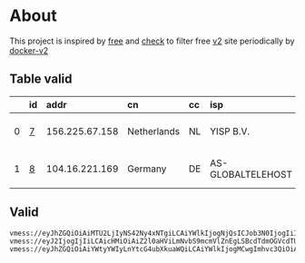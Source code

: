 
# About

This project is inspired by [free](https://github.com/freefq/free) and [check](https://github.com/yeahwu/check) to filter free [v2](https://github.com/v2fly/v2ray-core) site periodically by [docker-v2](https://hub.docker.com/r/v2ray/official)

    

## Table valid
|    | id                 | addr           | cn          | cc   | isp               | ip             | chatgpt          |
|---:|:-------------------|:---------------|:------------|:-----|:------------------|:---------------|:-----------------|
|  0 | [7](config/7.json) | 156.225.67.158 | Netherlands | NL   | YISP B.V.         | 154.84.1.197   | Yes (Region: NL) |
|  1 | [8](config/8.json) | 104.16.221.169 | Germany     | DE   | AS-GLOBALTELEHOST | 193.108.118.34 | Yes (Region: DE) |

## Valid
```
vmess://eyJhZGQiOiAiMTU2LjIyNS42Ny4xNTgiLCAiYWlkIjogNjQsICJob3N0IjogIiIsICJpZCI6ICI5YzAyNmVmZS02YWYwLTQ2NWYtYjhjMC0zZjU4YzhjMmQ0YzUiLCAibmV0IjogInRjcCIsICJwYXRoIjogIiIsICJwb3J0IjogNDg4MjEsICJwcyI6ICJnaXRodWIuY29tL2ZyZWVmcSAtIFx1NTM1N1x1OTc1ZSAgNyIsICJ0bHMiOiAiIiwgInR5cGUiOiAiYXV0byIsICJzZWN1cml0eSI6ICJhdXRvIiwgInNraXAtY2VydC12ZXJpZnkiOiB0cnVlLCAic25pIjogIiJ9
vmess://eyJ2IjogIjIiLCAicHMiOiAiZ2l0aHViLmNvbS9mcmVlZnEgLSBcdTdmOGVcdTU2ZmRDbG91ZEZsYXJlXHU1MTZjXHU1M2Y4Q0ROXHU4MjgyXHU3MGI5IDgiLCAiYWRkIjogIjEwNC4xNi4yMjEuMTY5IiwgInBvcnQiOiAiODg4MCIsICJ0eXBlIjogIm5vbmUiLCAiaWQiOiAiZGJiNDcxZmQtYzdlZi00NTk5LTg3MWMtYjRlZDcyY2NhNDk4IiwgImFpZCI6ICIwIiwgIm5ldCI6ICJ3cyIsICJwYXRoIjogIi9xd2VyMDEiLCAiaG9zdCI6ICJ0eHgudnRjc3MudG9wIiwgInRscyI6ICIifQ==
vmess://eyJhZGQiOiAiYWtyYWIyLnYtcG4ubXkuaWQiLCAiYWlkIjogMCwgImhvc3QiOiAiaWRjOC52cG4tYWtjZWxsdWxlci5teS5pZCIsICJpZCI6ICJiMDdhMzQ5Yi01ZTNjLTRiMTctYWFiZS1kMWRjNjMzNzZlY2YiLCAibmV0IjogIndzIiwgInBhdGgiOiAiL3YycmF5IiwgInBvcnQiOiA0NDMsICJwcyI6ICJnaXRodWIuY29tL2ZyZWVmcSAtIFx1N2Y4ZVx1NTZmZENsb3VkRmxhcmVcdTUxNmNcdTUzZjhDRE5cdTgyODJcdTcwYjkgMTUiLCAidGxzIjogInRscyIsICJ0eXBlIjogImF1dG8iLCAic2VjdXJpdHkiOiAiYXV0byIsICJza2lwLWNlcnQtdmVyaWZ5IjogdHJ1ZSwgInNuaSI6ICIifQ==
```

